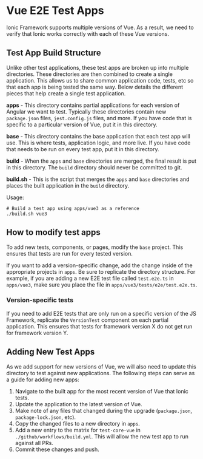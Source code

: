 # Vue E2E Test Apps

Ionic Framework supports multiple versions of Vue. As a result, we need to verify that Ionic works correctly with each of these Vue versions.

## Test App Build Structure

Unlike other test applications, these test apps are broken up into multiple directories. These directories are then combined to create a single application. This allows us to share common application code, tests, etc so that each app is being tested the same way. Below details the different pieces that help create a single test application.

**apps** - This directory contains partial applications for each version of Angular we want to test. Typically these directories contain new `package.json` files, `jest.config.js` files, and more. If you have code that is specific to a particular version of Vue, put it in this directory.

**base** - This directory contains the base application that each test app will use. This is where tests, application logic, and more live. If you have code that needs to be run on every test app, put it in this directory.

**build** - When the `apps` and `base` directories are merged, the final result is put in this directory. The `build` directory should never be committed to git.

**build.sh** - This is the script that merges the `apps` and `base` directories and places the built application in the `build` directory.

Usage:

```shell
# Build a test app using apps/vue3 as a reference
./build.sh vue3
```

## How to modify test apps

To add new tests, components, or pages, modify the `base` project. This ensures that tests are run for every tested version.

If you want to add a version-specific change, add the change inside of the appropriate projects in `apps`. Be sure to replicate the directory structure. For example, if you are adding a new E2E test file called `test.e2e.ts` in `apps/vue3`, make sure you place the file in `apps/vue3/tests/e2e/test.e2e.ts`.

### Version-specific tests

If you need to add E2E tests that are only run on a specific version of the JS Framework, replicate the `VersionTest` component on each partial application. This ensures that tests for framework version X do not get run for framework version Y.

## Adding New Test Apps

As we add support for new versions of Vue, we will also need to update this directory to test against new applications. The following steps can serve as a guide for adding new apps:

1. Navigate to the built app for the most recent version of Vue that Ionic tests.
2. Update the application to the latest version of Vue.
3. Make note of any files that changed during the upgrade (`package.json`, `package-lock.json`, etc).
4. Copy the changed files to a new directory in `apps`.
5. Add a new entry to the matrix for `test-core-vue` in `./github/workflows/build.yml`. This will allow the new test app to run against all PRs.
6. Commit these changes and push.